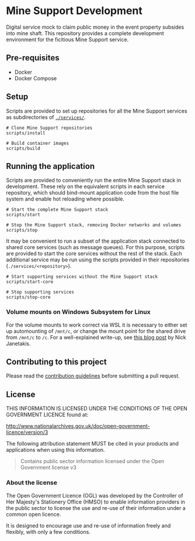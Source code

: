 # Mine Support Development

Digital service mock to claim public money in the event property subsides into mine shaft. This repository provides a complete development environment for the ficitious Mine Support service.

## Pre-requisites

- Docker
- Docker Compose

## Setup

Scripts are provided to set up repositories for all the Mine Support services as subdirectories of [`./services/`](./services).

```
# Clone Mine Support repositories
scripts/install

# Build container images
scripts/build
```

## Running the application

Scripts are provided to conveniently run the entire Mine Support stack in development. These rely on the equivalent scripts in each service repository, which should bind-mount application code from the host file system and enable hot reloading where possible.

```
# Start the complete Mine Support stack
scripts/start

# Stop the Mine Support stack, removing Docker networks and volumes
scripts/stop
```

It may be convenient to run a subset of the application stack connected to shared core services (such as message queues). For this purpose, scripts are provided to start the core services without the rest of the stack. Each additional service may be run using the scripts provided in their repositories (`./services/<repository>`).

```
# Start supporting services without the Mine Support stack
scripts/start-core

# Stop supporting services
scripts/stop-core
```

### Volume mounts on Windows Subsystem for Linux

For the volume mounts to work correct via WSL it is necessary to either set up automounting of `/mnt/c`, or change the mount point for the shared drive from `/mnt/c` to `/c`. For a well-explained write-up, see [this blog post](https://nickjanetakis.com/blog/setting-up-docker-for-windows-and-wsl-to-work-flawlessly) by Nick Janetakis.

## Contributing to this project

Please read the [contribution guidelines](/CONTRIBUTING.md) before submitting a pull request.

## License

THIS INFORMATION IS LICENSED UNDER THE CONDITIONS OF THE OPEN GOVERNMENT LICENCE found at:

<http://www.nationalarchives.gov.uk/doc/open-government-licence/version/3>

The following attribution statement MUST be cited in your products and applications when using this information.

>Contains public sector information licensed under the Open Government license v3

### About the license

The Open Government Licence (OGL) was developed by the Controller of Her Majesty's Stationery Office (HMSO) to enable information providers in the public sector to license the use and re-use of their information under a common open licence.

It is designed to encourage use and re-use of information freely and flexibly, with only a few conditions.
